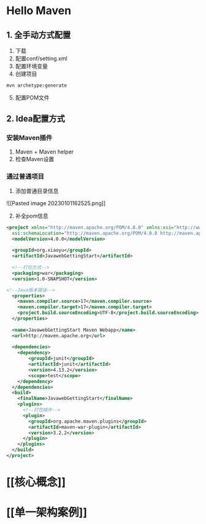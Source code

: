 
# Hello Maven

## 1. 全手动方式配置

1. 下载
2. 配置conf/setting.xml
3. 配置环境变量
4. 创建项目

```shell
mvn archetype:generate
```

5. 配置POM文件

## 2. Idea配置方式

### 安装Maven插件

1. Maven + Maven helper
2. 检查Maven设置

### 通过普通项目

1. 添加普通目录信息

![[Pasted image 20230101162525.png]]

2. 补全pom信息

```xml
<project xmlns="http://maven.apache.org/POM/4.0.0" xmlns:xsi="http://www.w3.org/2001/XMLSchema-instance"  
  xsi:schemaLocation="http://maven.apache.org/POM/4.0.0 http://maven.apache.org/maven-v4_0_0.xsd">  
  <modelVersion>4.0.0</modelVersion>  
  
  <groupId>org.xiaoyu</groupId>  
  <artifactId>JavawebGettingStart</artifactId>  
  
  <!--打包方式-->
  <packaging>war</packaging>  
  <version>1.0-SNAPSHOT</version>  

<!--Java版本错误-->
  <properties>
	<maven.compiler.source>17</maven.compiler.source>  
    <maven.compiler.target>17</maven.compiler.target>  
    <project.build.sourceEncoding>UTF-8</project.build.sourceEncoding>  
  </properties>
  
  <name>JavawebGettingStart Maven Webapp</name>  
  <url>http://maven.apache.org</url>  
  
  <dependencies>
	<dependency>
		<groupId>junit</groupId>  
		<artifactId>junit</artifactId>  
	    <version>4.13.2</version>  
	    <scope>test</scope>  
    </dependency>
  </dependencies>  
  <build>
    <finalName>JavawebGettingStart</finalName>  
    <plugins>
      <!--打包插件-->
      <plugin>
		<groupId>org.apache.maven.plugins</groupId>  
        <artifactId>maven-war-plugin</artifactId>  
        <version>3.2.2</version>  
      </plugin>
    </plugins>
  </build>
</project>
```

# [[核心概念]]

# [[单一架构案例]]
